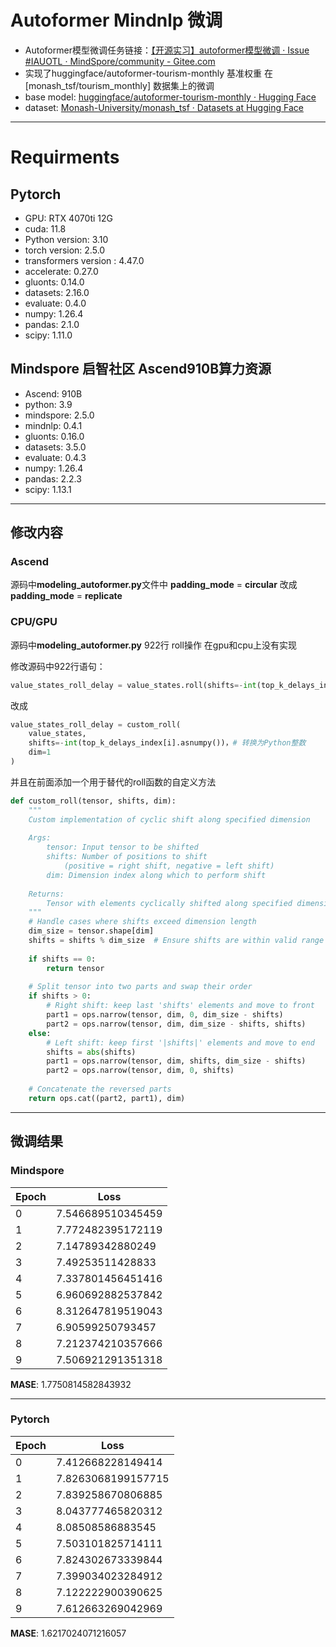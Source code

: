 # Autoformer Mindnlp 微调

- Autoformer模型微调任务链接：[【开源实习】autoformer模型微调 · Issue #IAUOTL · MindSpore/community - Gitee.com](https://gitee.com/mindspore/community/issues/IAUOTL)
- 实现了huggingface/autoformer-tourism-monthly 基准权重 在 [monash_tsf/tourism_monthly] 数据集上的微调
- base model: [huggingface/autoformer-tourism-monthly · Hugging Face](https://huggingface.co/huggingface/autoformer-tourism-monthly)
- dataset: [Monash-University/monash_tsf · Datasets at Hugging Face](https://huggingface.co/datasets/Monash-University/monash_tsf)

------

# Requirments
## Pytorch 

- GPU: RTX 4070ti 12G
- cuda: 11.8
- Python version: 3.10
- torch version: 2.5.0
- transformers version : 4.47.0
- accelerate: 0.27.0
- gluonts: 0.14.0
- datasets: 2.16.0
- evaluate: 0.4.0
- numpy: 1.26.4
- pandas: 2.1.0
- scipy: 1.11.0

## Mindspore 启智社区 Ascend910B算力资源
- Ascend: 910B
- python: 3.9
- mindspore: 2.5.0
- mindnlp: 0.4.1
- gluonts: 0.16.0
- datasets: 3.5.0
- evaluate: 0.4.3
- numpy: 1.26.4
- pandas: 2.2.3
- scipy: 1.13.1

 

---

## 修改内容

### Ascend

源码中**modeling_autoformer.py**文件中 **padding_mode** = **circular** 改成 **padding_mode** = **replicate**

### CPU/GPU

源码中**modeling_autoformer.py** 922行 roll操作 在gpu和cpu上没有实现

修改源码中922行语句：

```python
value_states_roll_delay = value_states.roll(shifts=-int(top_k_delays_index[i]), dims=1)
```

改成

```python
value_states_roll_delay = custom_roll(
    value_states,
    shifts=-int(top_k_delays_index[i].asnumpy())，# 转换为Python整数
    dim=1
)
```

并且在前面添加一个用于替代的roll函数的自定义方法

```python
def custom_roll(tensor, shifts, dim):
    """
    Custom implementation of cyclic shift along specified dimension
    
    Args:
        tensor: Input tensor to be shifted
        shifts: Number of positions to shift 
            (positive = right shift, negative = left shift)
        dim: Dimension index along which to perform shift
    
    Returns:
        Tensor with elements cyclically shifted along specified dimension
    """
    # Handle cases where shifts exceed dimension length
    dim_size = tensor.shape[dim]
    shifts = shifts % dim_size  # Ensure shifts are within valid range
    
    if shifts == 0:
        return tensor
    
    # Split tensor into two parts and swap their order
    if shifts > 0:
        # Right shift: keep last 'shifts' elements and move to front
        part1 = ops.narrow(tensor, dim, 0, dim_size - shifts)
        part2 = ops.narrow(tensor, dim, dim_size - shifts, shifts)
    else:
        # Left shift: keep first '|shifts|' elements and move to end
        shifts = abs(shifts)
        part1 = ops.narrow(tensor, dim, shifts, dim_size - shifts)
        part2 = ops.narrow(tensor, dim, 0, shifts)
    
    # Concatenate the reversed parts
    return ops.cat((part2, part1), dim)
```



----

## 微调结果

### Mindspore

| Epoch | Loss              |
| ----- | ----------------- |
| 0     | 7.546689510345459 |
| 1     | 7.772482395172119 |
| 2     | 7.14789342880249  |
| 3     | 7.49253511428833  |
| 4     | 7.337801456451416 |
| 5     | 6.960692882537842 |
| 6     | 8.312647819519043 |
| 7     | 6.90599250793457  |
| 8     | 7.212374210357666 |
| 9     | 7.506921291351318 |

**MASE**: 1.7750814582843932

------

### Pytorch

| Epoch | Loss               |
| ----- | ------------------ |
| 0     | 7.412668228149414  |
| 1     | 7.8263068199157715 |
| 2     | 7.839258670806885  |
| 3     | 8.043777465820312  |
| 4     | 8.08508586883545   |
| 5     | 7.503101825714111  |
| 6     | 7.824302673339844  |
| 7     | 7.399034023284912  |
| 8     | 7.122222900390625  |
| 9     | 7.612663269042969  |

**MASE**: 1.6217024071216057